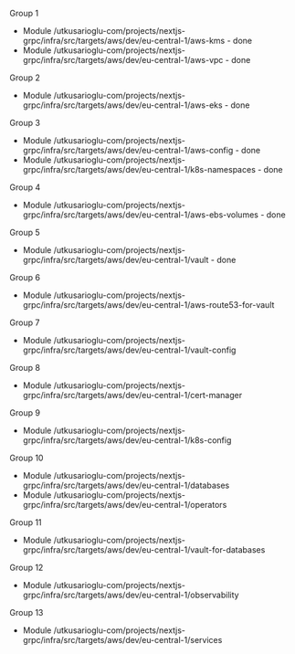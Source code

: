 Group 1
- Module /utkusarioglu-com/projects/nextjs-grpc/infra/src/targets/aws/dev/eu-central-1/aws-kms - done
- Module /utkusarioglu-com/projects/nextjs-grpc/infra/src/targets/aws/dev/eu-central-1/aws-vpc - done

Group 2
- Module /utkusarioglu-com/projects/nextjs-grpc/infra/src/targets/aws/dev/eu-central-1/aws-eks - done

Group 3
- Module /utkusarioglu-com/projects/nextjs-grpc/infra/src/targets/aws/dev/eu-central-1/aws-config - done
- Module /utkusarioglu-com/projects/nextjs-grpc/infra/src/targets/aws/dev/eu-central-1/k8s-namespaces - done

Group 4
- Module /utkusarioglu-com/projects/nextjs-grpc/infra/src/targets/aws/dev/eu-central-1/aws-ebs-volumes - done

Group 5
- Module /utkusarioglu-com/projects/nextjs-grpc/infra/src/targets/aws/dev/eu-central-1/vault - done

Group 6
- Module /utkusarioglu-com/projects/nextjs-grpc/infra/src/targets/aws/dev/eu-central-1/aws-route53-for-vault

Group 7
- Module /utkusarioglu-com/projects/nextjs-grpc/infra/src/targets/aws/dev/eu-central-1/vault-config

Group 8
- Module /utkusarioglu-com/projects/nextjs-grpc/infra/src/targets/aws/dev/eu-central-1/cert-manager

Group 9
- Module /utkusarioglu-com/projects/nextjs-grpc/infra/src/targets/aws/dev/eu-central-1/k8s-config

Group 10
- Module /utkusarioglu-com/projects/nextjs-grpc/infra/src/targets/aws/dev/eu-central-1/databases
- Module /utkusarioglu-com/projects/nextjs-grpc/infra/src/targets/aws/dev/eu-central-1/operators

Group 11
- Module /utkusarioglu-com/projects/nextjs-grpc/infra/src/targets/aws/dev/eu-central-1/vault-for-databases

Group 12
- Module /utkusarioglu-com/projects/nextjs-grpc/infra/src/targets/aws/dev/eu-central-1/observability

Group 13
- Module /utkusarioglu-com/projects/nextjs-grpc/infra/src/targets/aws/dev/eu-central-1/services
